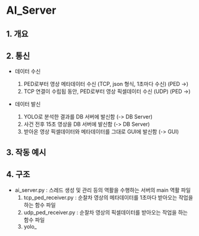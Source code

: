 # AI_Server

## 1. 개요

## 2. 통신
- 데이터 수신
  1. PED로부터 영상 메타데이터 수신 (TCP, json 형식, 1초마다 수신) (PED ->)
  2. TCP 연결이 수립됩 동안, PED로부터 영상 픽셀데이터 수신 (UDP) (PED ->)

- 데이터 발신
  1. YOLO로 분석한 결과를 DB 서버에 발신함 (-> DB Server)
  2. 사건 전후 15초 영상을 DB 서버에 발신함 (-> DB Server)
  3. 받아온 영상 픽셀데이터와 메타데이터를 그대로 GUI에 발신함 (-> GUI)

## 3. 작동 예시


## 4. 구조
- ai_server.py : 스레드 생성 및 관리 등의 역활을 수행하는 서버의 main 역활 파일
    1. tcp_ped_receiver.py : 순찰차 영상의 메타데이터를 1초마다 받아오는 작업을 하는 함수 파일
    2. udp_ped_receiver.py : 순찰차 영상의 픽셀데이터를 받아오는 작업을 하는 함수 파일
    3. yolo_